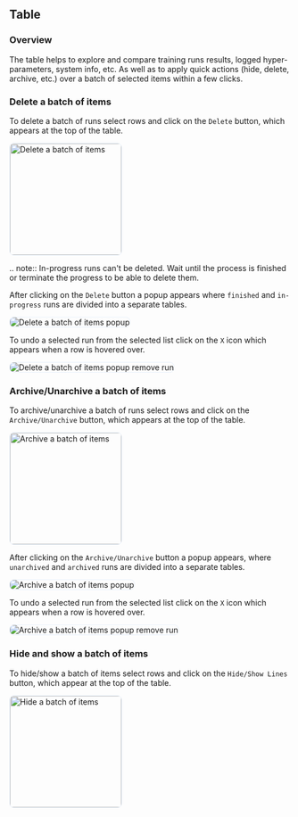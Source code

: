 ## Table

### Overview

The table helps to explore and compare training runs results, logged hyper-parameters, system info, etc. As well as to apply quick actions (hide, delete, archive, etc.) over a batch of selected items within a few clicks.

### Delete a batch of items

To delete a batch of runs select rows and click on the `Delete` button, which appears at the top of the table.

<img style="border-radius: 8px; border: 1px solid #E8F1FC; height: 200px" alt="Delete a batch of items" src="https://docs-blobs.s3.us-east-2.amazonaws.com/images/ui/pages/table/delete_a_batch_of_items.png">

.. note::
In-progress runs can't be deleted. Wait until the process is finished or terminate the progress to be able to delete them.

After clicking on the `Delete` button a popup appears where `finished` and `in-progress` runs are divided into a separate tables.

<img style="border-radius: 8px; border: 1px solid #E8F1FC;" alt="Delete a batch of items popup" src="https://docs-blobs.s3.us-east-2.amazonaws.com/images/ui/pages/table/delete_a_batch_of_items_popup.png">

To undo a selected run from the selected list click on the `X` icon which appears when a row is hovered over.

<img style="border-radius: 8px; border: 1px solid #E8F1FC;" alt="Delete a batch of items popup remove run" src="https://docs-blobs.s3.us-east-2.amazonaws.com/images/ui/pages/table/delete_a_batch_of_items_popup_remove_run.png">

### Archive/Unarchive a batch of items

To archive/unarchive a batch of runs select rows and click on the `Archive/Unarchive` button, which appears at the top of the table.

<img style="border-radius: 8px; border: 1px solid #E8F1FC; height: 200px" alt="Archive a batch of items" src="https://docs-blobs.s3.us-east-2.amazonaws.com/images/ui/pages/table/archive_a_batch_of_items.png">

After clicking on the `Archive/Unarchive` button a popup appears, where `unarchived` and `archived` runs are divided into a separate tables.

<img style="border-radius: 8px; border: 1px solid #E8F1FC" alt="Archive a batch of items popup" src="https://docs-blobs.s3.us-east-2.amazonaws.com/images/ui/pages/table/archive_a_batch_of_items_popup.png">

To undo a selected run from the selected list click on the `X` icon which appears when a row is hovered over.

<img style="border-radius: 8px; border: 1px solid #E8F1FC" alt="Archive a batch of items popup remove run" src="https://docs-blobs.s3.us-east-2.amazonaws.com/images/ui/pages/table/archive_a_batch_of_items_popup_remove_run.png">

### Hide and show a batch of items

To hide/show a batch of items select rows and click on the `Hide/Show Lines` button, which appear at the top of the table.

<img style="border-radius: 8px; border: 1px solid #E8F1FC; height: 200px" alt="Hide a batch of items" src="https://docs-blobs.s3.us-east-2.amazonaws.com/images/ui/pages/table/hide_a_batch_of_items.png">
